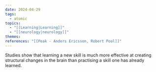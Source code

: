 ```yaml
---
date: 2024-04-29
tags:
  - atomic
topics:
  - "[[Learning|Learning]]"
  - "[[neurology|neurology]]"
themes: 
references: "[[Peak - Anders Ericsson, Robert Pool]]"
---
```

Studies show that learning a new skill is much more effective at creating structural changes in the brain than practising a skill one has already learned.